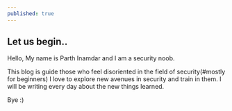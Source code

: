 ```yaml
---
published: true
---
```

## Let us begin..
Hello, My name is Parth Inamdar and I am a security noob.


This blog is guide those who feel disoriented in the field of security(#mostly for beginners)
I love to explore new avenues in security and train in them.
I will be writing every day about the new things learned.


Bye :)
